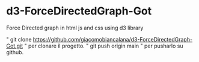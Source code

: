# d3-ForceDirectedGraph-Got
Force Directed graph in html js and css using d3 library

" git clone https://github.com/giacomobiancalana/d3-ForceDirectedGraph-Got.git " per clonare il progetto.
" git push origin main " per pusharlo su github.
